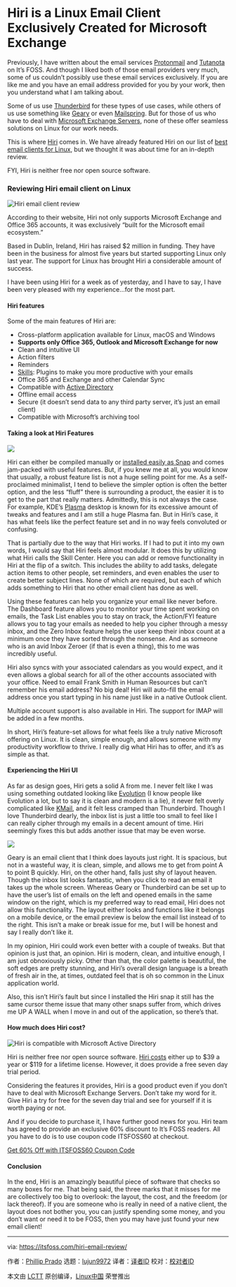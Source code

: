 Hiri is a Linux Email Client Exclusively Created for Microsoft Exchange
======
Previously, I have written about the email services [Protonmail][1] and [Tutanota][2] on It’s FOSS. And though I liked both of those email providers very much, some of us couldn’t possibly use these email services exclusively. If you are like me and you have an email address provided for you by your work, then you understand what I am talking about.

Some of us use [Thunderbird][3] for these types of use cases, while others of us use something like [Geary][4] or even [Mailspring][5]. But for those of us who have to deal with [Microsoft Exchange Servers][6], none of these offer seamless solutions on Linux for our work needs.

This is where [Hiri][7] comes in. We have already featured Hiri on our list of [best email clients for Linux][8], but we thought it was about time for an in-depth review.

FYI, Hiri is neither free nor open source software.

### Reviewing Hiri email client on Linux

![Hiri email client review][9]

According to their website, Hiri not only supports Microsoft Exchange and Office 365 accounts, it was exclusively “built for the Microsoft email ecosystem.”

Based in Dublin, Ireland, Hiri has raised $2 million in funding. They have been in the business for almost five years but started supporting Linux only last year. The support for Linux has brought Hiri a considerable amount of success.

I have been using Hiri for a week as of yesterday, and I have to say, I have been very pleased with my experience…for the most part.

#### Hiri features

Some of the main features of Hiri are:

  * Cross-platform application available for Linux, macOS and Windows
  * **Supports only Office 365, Outlook and Microsoft Exchange for now**
  * Clean and intuitive UI
  * Action filters
  * Reminders
  * [Skills][10]: Plugins to make you more productive with your emails
  * Office 365 and Exchange and other Calendar Sync
  * Compatible with [Active Directory][11]
  * Offline email access
  * Secure (it doesn’t send data to any third party server, it’s just an email client)
  * Compatible with Microsoft’s archiving tool



#### Taking a look at Hiri Features

![][12]

Hiri can either be compiled manually or [installed easily as Snap][13] and comes jam-packed with useful features. But, if you knew me at all, you would know that usually, a robust feature list is not a huge selling point for me. As a self-proclaimed minimalist, I tend to believe the simpler option is often the better option, and the less “fluff” there is surrounding a product, the easier it is to get to the part that really matters. Admittedly, this is not always the case. For example, KDE’s [Plasma][14] desktop is known for its excessive amount of tweaks and features and I am still a huge Plasma fan. But in Hiri’s case, it has what feels like the perfect feature set and in no way feels convoluted or confusing.

That is partially due to the way that Hiri works. If I had to put it into my own words, I would say that Hiri feels almost modular. It does this by utilizing what Hiri calls the Skill Center. Here you can add or remove functionality in Hiri at the flip of a switch. This includes the ability to add tasks, delegate action items to other people, set reminders, and even enables the user to create better subject lines. None of which are required, but each of which adds something to Hiri that no other email client has done as well.

Using these features can help you organize your email like never before. The Dashboard feature allows you to monitor your time spent working on emails, the Task List enables you to stay on track, the Action/FYI feature allows you to tag your emails as needed to help you cipher through a messy inbox, and the Zero Inbox feature helps the user keep their inbox count at a minimum once they have sorted through the nonsense. And as someone who is an avid Inbox Zeroer (if that is even a thing), this to me was incredibly useful.

Hiri also syncs with your associated calendars as you would expect, and it even allows a global search for all of the other accounts associated with your office. Need to email Frank Smith in Human Resources but can’t remember his email address? No big deal! Hiri will auto-fill the email address once you start typing in his name just like in a native Outlook client.

Multiple account support is also available in Hiri. The support for IMAP will be added in a few months.

In short, Hiri’s feature-set allows for what feels like a truly native Microsoft offering on Linux. It is clean, simple enough, and allows someone with my productivity workflow to thrive. I really dig what Hiri has to offer, and it’s as simple as that.

#### Experiencing the Hiri UI

As far as design goes, Hiri gets a solid A from me. I never felt like I was using something outdated looking like [Evolution][15] (I know people like Evolution a lot, but to say it is clean and modern is a lie), it never felt overly complicated like [KMail][16], and it felt less cramped than Thunderbird. Though I love Thunderbird dearly, the inbox list is just a little too small to feel like I can really cipher through my emails in a decent amount of time. Hiri seemingly fixes this but adds another issue that may be even worse.

![][17]

Geary is an email client that I think does layouts just right. It is spacious, but not in a wasteful way, it is clean, simple, and allows me to get from point A to point B quickly. Hiri, on the other hand, falls just shy of layout heaven. Though the inbox list looks fantastic, when you click to read an email it takes up the whole screen. Whereas Geary or Thunderbird can be set up to have the user’s list of emails on the left and opened emails in the same window on the right, which is my preferred way to read email, Hiri does not allow this functionality. The layout either looks and functions like it belongs on a mobile device, or the email preview is below the email list instead of to the right. This isn’t a make or break issue for me, but I will be honest and say I really don’t like it.

In my opinion, Hiri could work even better with a couple of tweaks. But that opinion is just that, an opinion. Hiri is modern, clean, and intuitive enough, I am just obnoxiously picky. Other than that, the color palette is beautiful, the soft edges are pretty stunning, and Hiri’s overall design language is a breath of fresh air in the, at times, outdated feel that is oh so common in the Linux application world.

Also, this isn’t Hiri’s fault but since I installed the Hiri snap it still has the same cursor theme issue that many other snaps suffer from, which drives me UP A WALL when I move in and out of the application, so there’s that.

#### How much does Hiri cost?

![Hiri is compatible with Microsoft Active Directory][18]

Hiri is neither free nor open source software. [Hiri costs][19] either up to $39 a year or $119 for a lifetime license. However, it does provide a free seven day trial period.

Considering the features it provides, Hiri is a good product even if you don’t have to deal with Microsoft Exchange Servers. Don’t take my word for it. Give Hiri a try for free for the seven day trial and see for yourself if it is worth paying or not.

And if you decide to purchase it, I have further good news for you. Hiri team has agreed to provide an exclusive 60% discount to It’s FOSS readers. All you have to do is to use coupon code ITSFOSS60 at checkout.

[Get 60% Off with ITSFOSS60 Coupon Code][20]

#### Conclusion

In the end, Hiri is an amazingly beautiful piece of software that checks so many boxes for me. That being said, the three marks that it misses for me are collectively too big to overlook: the layout, the cost, and the freedom (or lack thereof). If you are someone who is really in need of a native client, the layout does not bother you, you can justify spending some money, and you don’t want or need it to be FOSS, then you may have just found your new email client!

--------------------------------------------------------------------------------

via: https://itsfoss.com/hiri-email-review/

作者：[Phillip Prado][a]
选题：[lujun9972](https://github.com/lujun9972)
译者：[译者ID](https://github.com/译者ID)
校对：[校对者ID](https://github.com/校对者ID)

本文由 [LCTT](https://github.com/LCTT/TranslateProject) 原创编译，[Linux中国](https://linux.cn/) 荣誉推出

[a]:https://itsfoss.com/author/phillip/
[1]:https://itsfoss.com/protonmail/
[2]:https://itsfoss.com/tutanota-review/
[3]:https://www.thunderbird.net/en-US/
[4]:https://wiki.gnome.org/Apps/Geary
[5]:http://getmailspring.com/
[6]:https://en.wikipedia.org/wiki/Microsoft_Exchange_Server
[7]:https://www.hiri.com/
[8]:https://itsfoss.com/best-email-clients-linux/
[9]:https://4bds6hergc-flywheel.netdna-ssl.com/wp-content/uploads/2018/08/hiri-email-client-review.jpeg
[10]:https://www.hiri.com/skills/
[11]:https://en.wikipedia.org/wiki/Active_Directory
[12]:https://4bds6hergc-flywheel.netdna-ssl.com/wp-content/uploads/2018/07/Hiri2-e1533106054811.png
[13]:https://snapcraft.io/hiri
[14]:https://www.kde.org/plasma-desktop
[15]:https://wiki.gnome.org/Apps/Evolution
[16]:https://www.kde.org/applications/internet/kmail/
[17]:https://4bds6hergc-flywheel.netdna-ssl.com/wp-content/uploads/2018/07/Hiri3-e1533106099642.png
[18]:https://4bds6hergc-flywheel.netdna-ssl.com/wp-content/uploads/2018/07/Hiri1-e1533106238745.png
[19]:https://www.hiri.com/pricing/
[20]:https://www.hiri.com/download/
